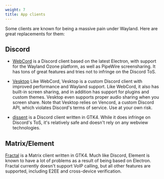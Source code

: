 ```yaml
---
weight: 7
title: App clients
---
```


Some clients are known for being a massive pain under Wayland. Here are great
replacements for them:

## Discord

- [WebCord](https://github.com/SpacingBat3/WebCord) is a Discord client based on
  the latest Electron, with support for the Wayland Ozone platform, as well as
  PipeWire screensharing. It has tons of great features and tries not to
  infringe on the Discord ToS.

- [Vesktop](https://github.com/Vencord/Vesktop) Like WebCord, Vesktop is a custom Discord client with improved performance and Wayland support. Like WebCord, it also has built-in screen sharing, and in addition has support for plugins and custom themes. Vesktop even supports proper audio sharing when you screen share. Note that Vesktop relies on Vencord, a custom Discord API, which violates Discord's terms of service. Use at your own risk.

- [dissent](https://github.com/diamondburned/dissent) is a Discord client
  written in GTK4. While it does infringe on Discord's ToS, it's relatively safe
  and doesn't rely on any webview technologies.

## Matrix/Element

[Fractal](https://wiki.gnome.org/Apps/Fractal) is a Matrix client written in
GTK4. Much like Discord, Element is known to have a lot of problems as a result
of being based on Electron. Fractal currently doesn't support VoIP calling, but
all other features are supported, including E2EE and cross-device verification.
